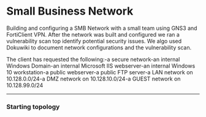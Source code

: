 # Small Business Network

Building and configuring a SMB Network with a small team using GNS3 and FortiClient VPN. After the network was built and configured we ran a vulnerability scan top identify potential security issues. We algo used Dokuwiki to document network configurations and the vulnerability scan.

The client has requested the following:-a secure network-an internal Windows Domain-an internal Microsoft IIS webserver-an internal Windows 10 workstation-a public webserver-a public FTP server-a LAN network on 10.128.0.0/24-a DMZ network on 10.128.10.0/24-a GUEST network on 10.128.99.0/24


---

### Starting topology
